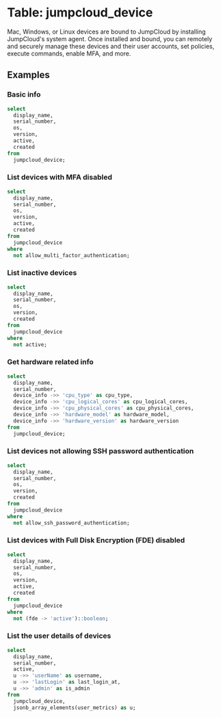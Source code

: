 # Table: jumpcloud_device

Mac, Windows, or Linux devices are bound to JumpCloud by installing JumpCloud's system agent. Once installed and bound, you can remotely and securely manage these devices and their user accounts, set policies, execute commands, enable MFA, and more.

## Examples

### Basic info

```sql
select
  display_name,
  serial_number,
  os,
  version,
  active,
  created
from
  jumpcloud_device;
```

### List devices with MFA disabled

```sql
select
  display_name,
  serial_number,
  os,
  version,
  active,
  created
from
  jumpcloud_device
where
  not allow_multi_factor_authentication;
```

### List inactive devices

```sql
select
  display_name,
  serial_number,
  os,
  version,
  created
from
  jumpcloud_device
where
  not active;
```

### Get hardware related info

```sql
select
  display_name,
  serial_number,
  device_info ->> 'cpu_type' as cpu_type,
  device_info ->> 'cpu_logical_cores' as cpu_logical_cores,
  device_info ->> 'cpu_physical_cores' as cpu_physical_cores,
  device_info ->> 'hardware_model' as hardware_model,
  device_info ->> 'hardware_version' as hardware_version
from
  jumpcloud_device;
```

### List devices not allowing SSH password authentication

```sql
select
  display_name,
  serial_number,
  os,
  version,
  created
from
  jumpcloud_device
where
  not allow_ssh_password_authentication;
```

### List devices with Full Disk Encryption (FDE) disabled

```sql
select
  display_name,
  serial_number,
  os,
  version,
  active,
  created
from
  jumpcloud_device
where
  not (fde -> 'active')::boolean;
```

### List the user details of devices

```sql
select
  display_name,
  serial_number,
  active,
  u ->> 'userName' as username,
  u ->> 'lastLogin' as last_login_at,
  u ->> 'admin' as is_admin
from
  jumpcloud_device,
  jsonb_array_elements(user_metrics) as u;
```
